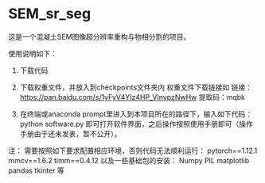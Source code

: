 # SEM_sr_seg
这是一个混凝土SEM图像超分辨率重构与物相分割的项目。

使用说明如下：

1. 下载代码

2. 下载权重文件，并放入到checkpoints文件夹内
权重文件下载链接如
链接：https://pan.baidu.com/s/1yFyV4YIz4HP_VInypzNwHw 
提取码：mqbk 

3. 在终端或anaconda prompt里进入到本项目所在的路径下，输入如下代码：
python software.py
即可打开软件界面，之后操作按照使用手册即可（操作手册由于还未发表，暂不公开）。

注：
需要按照如下要求配置相应环境，否则代码无法顺利运行：
pytorch==1.12.1
mmcv==1.6.2
timm==0.4.12
以及一些基础包的安装：
Numpy
PIL
matplotlib
pandas
tkinter
等
